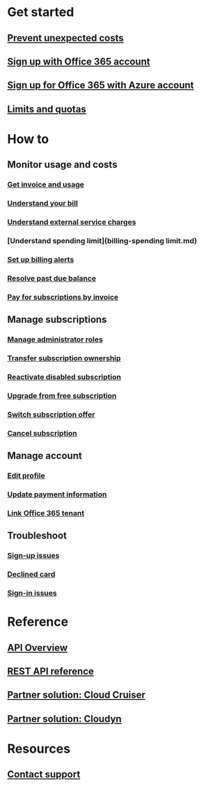 # Get started
## [Prevent unexpected costs](billing-getting-started.md)
## [Sign up with Office 365 account](billing-use-existing-office-365-account-azure-subscription.md)
## [Sign up for Office 365 with Azure account](billing-use-existing-azure-account-for-office-365-subscription.md)
## [Limits and quotas](../azure-subscription-service-limits.md?toc=/azure/billing/TOC.json)

# How to
## Monitor usage and costs
### [Get invoice and usage](billing-download-azure-invoice-daily-usage-date.md)
### [Understand your bill](billing-understand-your-bill.md)
### [Understand external service charges](billing-understand-your-azure-marketplace-charges.md)
### [Understand spending limit](billing-spending limit.md)
### [Set up billing alerts](billing-set-up-alerts.md)
### [Resolve past due balance](billing-azure-subscription-past-due-balance.md)
### [Pay for subscriptions by invoice](billing-how-to-pay-by-invoice.md)
## Manage subscriptions
### [Manage administrator roles](billing-add-change-azure-subscription-administrator.md)
### [Transfer subscription ownership](billing-subscription-transfer.md)
### [Reactivate disabled subscription](billing-subscription-become-disable.md)
### [Upgrade from free subscription](billing-upgrade-azure-subscription.md)
### [Switch subscription offer](billing-how-to-switch-azure-offer.md)
### [Cancel subscription](billing-how-to-cancel-azure-subscription.md)
## Manage account
### [Edit profile](billing-how-to-change-azure-account-profile.md)
### [Update payment information](billing-how-to-change-credit-card.md)
### [Link Office 365 tenant](billing-add-office-365-tenant-to-azure-subscription.md)
## Troubleshoot
### [Sign-up issues](billing-troubleshoot-azure-sign-up-issues.md)
### [Declined card](billing-credit-card-fails-during-azure-sign-up.md)
### [Sign-in issues](billing-cannot-login-subscription.md)

# Reference
## [API Overview](billing-usage-rate-card-overview.md)
## [REST API reference](https://msdn.microsoft.com/en-us/library/azure/1ea5b323-54bb-423d-916f-190de96c6a3c)
## [Partner solution: Cloud Cruiser](billing-usage-rate-card-partner-solution-cloudcruiser.md)
## [Partner solution: Cloudyn](billing-usage-rate-card-partner-solution-cloudyn.md)

# Resources
## [Contact support](../azure-supportability/how-to-create-azure-support-request.md)

